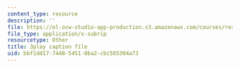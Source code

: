 ```yaml
---
content_type: resource
description: ''
file: https://ol-ocw-studio-app-production.s3.amazonaws.com/courses/res-6-012-introduction-to-probability-spring-2018/bbf1dd17744854518ba2cbc565304a73_BlO3xyeaZME.vtt
file_type: application/x-subrip
resourcetype: Other
title: 3play caption file
uid: bbf1dd17-7448-5451-8ba2-cbc565304a73
---
```

